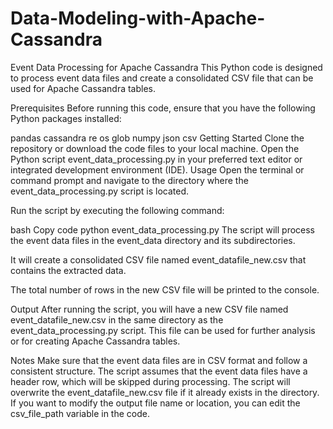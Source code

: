 # Data-Modeling-with-Apache-Cassandra
Event Data Processing for Apache Cassandra
This Python code is designed to process event data files and create a consolidated CSV file that can be used for Apache Cassandra tables.

Prerequisites
Before running this code, ensure that you have the following Python packages installed:

pandas
cassandra
re
os
glob
numpy
json
csv
Getting Started
Clone the repository or download the code files to your local machine.
Open the Python script event_data_processing.py in your preferred text editor or integrated development environment (IDE).
Usage
Open the terminal or command prompt and navigate to the directory where the event_data_processing.py script is located.

Run the script by executing the following command:

bash
Copy code
python event_data_processing.py
The script will process the event data files in the event_data directory and its subdirectories.

It will create a consolidated CSV file named event_datafile_new.csv that contains the extracted data.

The total number of rows in the new CSV file will be printed to the console.

Output
After running the script, you will have a new CSV file named event_datafile_new.csv in the same directory as the event_data_processing.py script. This file can be used for further analysis or for creating Apache Cassandra tables.

Notes
Make sure that the event data files are in CSV format and follow a consistent structure.
The script assumes that the event data files have a header row, which will be skipped during processing.
The script will overwrite the event_datafile_new.csv file if it already exists in the directory.
If you want to modify the output file name or location, you can edit the csv_file_path variable in the code.
